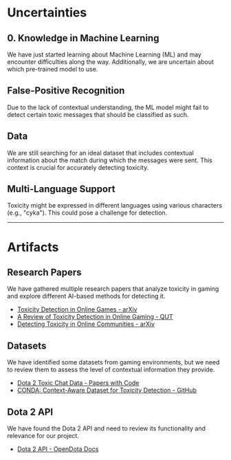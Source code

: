 # Uncertainties

## 0. Knowledge in Machine Learning
We have just started learning about Machine Learning (ML) and may encounter difficulties along the way. Additionally, we are uncertain about which pre-trained model to use.

## False-Positive Recognition
Due to the lack of contextual understanding, the ML model might fail to detect certain toxic messages that should be classified as such.

## Data
We are still searching for an ideal dataset that includes contextual information about the match during which the messages were sent. This context is crucial for accurately detecting toxicity.

## Multi-Language Support
Toxicity might be expressed in different languages using various characters (e.g., "cyka"). This could pose a challenge for detection.

---

# Artifacts

## Research Papers
We have gathered multiple research papers that analyze toxicity in gaming and explore different AI-based methods for detecting it.

- [Toxicity Detection in Online Games - arXiv](https://arxiv.org/pdf/2403.15458v1)
- [A Review of Toxicity Detection in Online Gaming - QUT](https://eprints.qut.edu.au/227450/1/104448192.pdf)
- [Detecting Toxicity in Online Communities - arXiv](http://arxiv.org/pdf/2310.18330)

## Datasets
We have identified some datasets from gaming environments, but we need to review them to assess the level of contextual information they provide.

- [Dota 2 Toxic Chat Data - Papers with Code](https://paperswithcode.com/dataset/dota-2-toxic-chat-data)
- [CONDA: Context-Aware Dataset for Toxicity Detection - GitHub](https://github.com/usydnlp/CONDA)

## Dota 2 API
We have found the Dota 2 API and need to review its functionality and relevance for our project.

- [Dota 2 API - OpenDota Docs](https://docs.opendota.com/#section/Introduction)